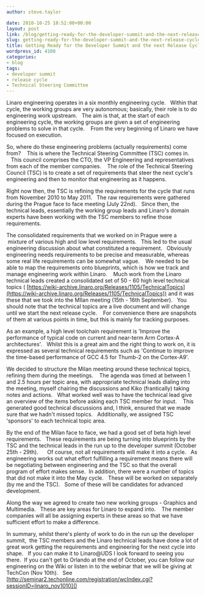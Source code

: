 ```yaml
---
author: steve.taylor

date: 2010-10-25 18:52:00+00:00
layout: post
link: /blog/getting-ready-for-the-developer-summit-and-the-next-release-cycle/
slug: getting-ready-for-the-developer-summit-and-the-next-release-cycle
title: Getting Ready for the Developer Summit and the next Release Cycle
wordpress_id: 4108
categories:
- blog
tags:
- developer summit
- release cycle
- Technical Steering Committee
---
```


Linaro engineering operates in a six monthly engineering cycle.   Within that cycle, the working groups are very autonomous; basically, their role is to do engineering work upstream.   The aim is that, at the start of each engineering cycle, the working groups are given a set of engineering problems to solve in that cycle.    From the very beginning of Linaro we have focused on execution.

So, where do these engineering problems (actually requirements) come from?    This is where the Technical Steering Committee (TSC) comes in.    This council comprises the CTO, the VP Engineering and representatives from each of the member companies.    The role of the Technical Steering Council (TSC) is to create a set of requirements that steer the next cycle's engineering and then to monitor that engineering as it happens.

Right now then, the TSC is refining the requirements for the cycle that runs from November 2010 to May 2011.   The raw requirements were gathered during the Prague face to face meeting (July 22nd).   Since then, the technical leads, essentially the working group leads and Linaro's domain experts have been working with the TSC members to refine those requirements.

<!-- more -->

The consolidated requirements that we worked on in Prague were a  mixture of various high and low level requirements.   This led to the usual engineering discussion about what constituted a requirement.   Obviously engineering needs requirements to be precise and measurable, whereas some real life requirements can be somewhat vague.    We needed to be able to map the requirements onto blueprints, which is how we track and manage engineering work within Linaro.    Much work from the Linaro technical leads created a consolidated set of 50 - 60 high level technical topics ( [https://wiki-archive.linaro.org/Releases/1105/TechnicalTopics](https://wiki-archive.linaro.org/Releases/1105/TechnicalTopics)) and it was these that we took into the MIlan meeting (15th - 16th September).   You should note that the technical topics are a live document and will change until we start the next release cycle.    For convenience there are snapshots of them at various points in time, but this is mainly for tracking purposes.

As an example, a high level toolchain requirement is 'Improve the performance of typical code on current and near-term Arm Cortex-A architectures'.   Whilst this is a great aim and the right thing to work on, it is expressed as several technical requirements such as 'Continue to improve the time-based performance of GCC 4.5 for Thumb-2 on the Cortex-A9'.

We decided to structure the Milan meeting around these technical topics, refining them during the meetings.    The agenda was timed at between 1 and 2.5 hours per topic area, with appropriate technical leads dialing into the meeting, myself chairing the discussions and Kiko (frantically) taking notes and actions.   What worked well was to have the technical lead give an overview of the items before asking each TSC member for input.    This generated good technical discussions and, I think, ensured that we made sure that we hadn't missed topics.   Additionally, we assigned TSC 'sponsors' to each technical topic area.

By the end of the Milan face to face, we had a good set of beta high level requirements.   These requirements are being turning into blueprints by the TSC and the technical leads in the run up to the developer summit (October 25th - 29th).      Of course, not all requirements will make it into a cycle.   As engineering works out what effort fulfilling a requirement means there will be negotiating between engineering and the TSC so that the overall program of effort makes sense.  In addition, there were a number of topics that did not make it into the May cycle.   These will be worked on separately (by me and the TSC).   Some of these will be candidates for advanced development.

Along the way we agreed to create two new working groups - Graphics and Multimedia.   These are key areas for Linaro to expand into.    The member companies will all be assigning experts in these areas so that we have sufficient effort to make a difference.

In summary, whilst there's plenty of work to do in the run up the developer summit,  the TSC members and the Linaro technical leads have done a lot of great work getting the requirements and engineering for the next cycle into shape.   If you can make it to Linaro@UDS I look forward to seeing you there.  If you can't get to Orlando at the end of October, you can follow our engineering on the Wiki or listen in to the webinar that we will be giving at TechCon (Nov 10th).   See
[http://seminar2.techonline.com/registration/wcIndex.cgi?sessionID=linaro_nov1010]()
